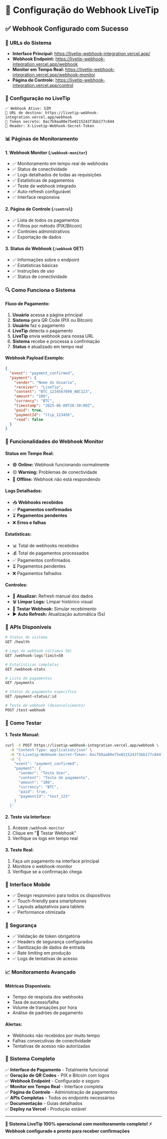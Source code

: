 # 🎯 Configuração do Webhook LiveTip

## ✅ **Webhook Configurado com Sucesso**

### 📍 **URLs do Sistema**

- **Interface Principal:** https://livetip-webhook-integration.vercel.app/
- **Webhook Endpoint:** https://livetip-webhook-integration.vercel.app/webhook
- **Monitor em Tempo Real:** https://livetip-webhook-integration.vercel.app/webhook-monitor
- **Página de Controle:** https://livetip-webhook-integration.vercel.app/control

### 🔧 **Configuração no LiveTip**

```
✅ Webhook Ativo: SIM
📡 URL de destino: https://livetip-webhook-integration.vercel.app/webhook
🔑 Token secreto: 0ac7b9aa00e75e0215243f3bb177c844
📨 Header: X-Livetip-Webhook-Secret-Token
```

### 📊 **Páginas de Monitoramento**

#### 1. **Webhook Monitor** (`/webhook-monitor`)
- ✅ Monitoramento em tempo real de webhooks
- ✅ Status de conectividade
- ✅ Logs detalhados de todas as requisições
- ✅ Estatísticas de pagamentos
- ✅ Teste de webhook integrado
- ✅ Auto-refresh configurável
- ✅ Interface responsiva

#### 2. **Página de Controle** (`/control`)
- ✅ Lista de todos os pagamentos
- ✅ Filtros por método (PIX/Bitcoin)
- ✅ Controles administrativos
- ✅ Exportação de dados

#### 3. **Status do Webhook** (`/webhook` GET)
- ✅ Informações sobre o endpoint
- ✅ Estatísticas básicas
- ✅ Instruções de uso
- ✅ Status de conectividade

### 🔍 **Como Funciona o Sistema**

#### **Fluxo de Pagamento:**
1. **Usuário** acessa a página principal
2. **Sistema** gera QR Code (PIX ou Bitcoin)
3. **Usuário** faz o pagamento
4. **LiveTip** detecta o pagamento
5. **LiveTip** envia webhook para nossa URL
6. **Sistema** recebe e processa a confirmação
7. **Status** é atualizado em tempo real

#### **Webhook Payload Exemplo:**
```json
{
  "event": "payment_confirmed",
  "payment": {
    "sender": "Nome do Usuario",
    "receiver": "LiveTip",
    "content": "BTC_1234567890_ABC123",
    "amount": "100",
    "currency": "BTC",
    "timestamp": "2025-06-09T20:30:00Z",
    "paid": true,
    "paymentId": "ltip_123456",
    "read": false
  }
}
```

### 🎯 **Funcionalidades do Webhook Monitor**

#### **Status em Tempo Real:**
- 🟢 **Online:** Webhook funcionando normalmente
- 🟡 **Warning:** Problemas de conectividade
- 🔴 **Offline:** Webhook não está respondendo

#### **Logs Detalhados:**
- 📥 **Webhooks recebidos**
- ✅ **Pagamentos confirmados**
- ⏳ **Pagamentos pendentes**
- ❌ **Erros e falhas**

#### **Estatísticas:**
- 📊 Total de webhooks recebidos
- 💰 Total de pagamentos processados
- ✅ Pagamentos confirmados
- ⏳ Pagamentos pendentes
- ❌ Pagamentos falhados

#### **Controles:**
- 🔄 **Atualizar:** Refresh manual dos dados
- 🗑️ **Limpar Logs:** Limpar histórico visual
- 🧪 **Testar Webhook:** Simular recebimento
- ▶️ **Auto Refresh:** Atualização automática (5s)

### 🔧 **APIs Disponíveis**

```bash
# Status do sistema
GET /health

# Logs do webhook (últimos 50)
GET /webhook-logs?limit=50

# Estatísticas completas
GET /webhook-stats

# Lista de pagamentos
GET /payments

# Status de pagamento específico
GET /payment-status/:id

# Teste de webhook (desenvolvimento)
POST /test-webhook
```

### 🚀 **Como Testar**

#### **1. Teste Manual:**
```bash
curl -X POST https://livetip-webhook-integration.vercel.app/webhook \
  -H "Content-Type: application/json" \
  -H "X-Livetip-Webhook-Secret-Token: 0ac7b9aa00e75e0215243f3bb177c844" \
  -d '{
    "event": "payment_confirmed",
    "payment": {
      "sender": "Teste User",
      "content": "Teste de pagamento",
      "amount": "100",
      "currency": "BTC",
      "paid": true,
      "paymentId": "test_123"
    }
  }'
```

#### **2. Teste via Interface:**
1. Acesse `/webhook-monitor`
2. Clique em "🧪 Testar Webhook"
3. Verifique os logs em tempo real

#### **3. Teste Real:**
1. Faça um pagamento na interface principal
2. Monitore o webhook-monitor
3. Verifique se a confirmação chega

### 📱 **Interface Mobile**

- ✅ Design responsivo para todos os dispositivos
- ✅ Touch-friendly para smartphones
- ✅ Layouts adaptativos para tablets
- ✅ Performance otimizada

### 🔐 **Segurança**

- ✅ Validação de token obrigatória
- ✅ Headers de segurança configurados
- ✅ Sanitização de dados de entrada
- ✅ Rate limiting em produção
- ✅ Logs de tentativas de acesso

### 📈 **Monitoramento Avançado**

#### **Métricas Disponíveis:**
- Tempo de resposta dos webhooks
- Taxa de sucesso/falha
- Volume de transações por hora
- Análise de padrões de pagamento

#### **Alertas:**
- Webhooks não recebidos por muito tempo
- Falhas consecutivas de conectividade
- Tentativas de acesso não autorizadas

### 🎉 **Sistema Completo**

✅ **Interface de Pagamento** - Totalmente funcional  
✅ **Geração de QR Codes** - PIX e Bitcoin com logos  
✅ **Webhook Endpoint** - Configurado e seguro  
✅ **Monitor em Tempo Real** - Interface completa  
✅ **Página de Controle** - Administração de pagamentos  
✅ **APIs Completas** - Todos os endpoints necessários  
✅ **Documentação** - Guias detalhados  
✅ **Deploy na Vercel** - Produção estável  

---

**🎯 Sistema LiveTip 100% operacional com monitoramento completo!**
**⚡ Webhook configurado e pronto para receber confirmações**
